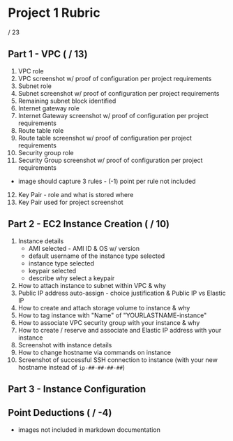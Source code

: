 # Project 1 Rubric

/ 23

## Part 1 - VPC ( / 13)

1. VPC role
2. VPC screenshot w/ proof of configuration per project requirements
3. Subnet role 
4. Subnet screenshot w/ proof of configuration per project requirements
5. Remaining subnet block identified
6. Internet gateway role
7. Internet Gateway screenshot w/ proof of configuration per project requirements
8. Route table role
9. Route table screenshot w/ proof of configuration per project requirements
10. Security group role
11. Security Group screenshot w/ proof of configuration per project requirements
   - image should capture 3 rules - (-1) point per rule not included
12. Key Pair - role and what is stored where
13. Key Pair used for project screenshot

## Part 2 - EC2 Instance Creation ( / 10)

1. Instance details
   - AMI selected - AMI ID & OS w/ version
   - default username of the instance type selected
   - instance type selected 
   - keypair selected
   - describe why select a keypair
2. How to attach instance to subnet within VPC & why
3. Public IP address auto-assign - choice justification & Public IP vs Elastic IP
4. How to create and attach storage volume to instance & why
5. How to tag instance with "Name" of "YOURLASTNAME-instance"
6. How to associate VPC security group with your instance & why
7. How to create / reserve and associate and Elastic IP address with your instance
8. Screenshot with instance details
9. How to change hostname via commands on instance
10. Screenshot of successful SSH connection to instance (with your new hostname instead of `ip-##-##-##-##`)

## Part 3 - Instance Configuration

## Point Deductions ( / -4)

- images not included in markdown documentation
